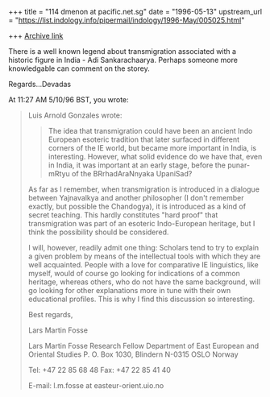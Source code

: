 +++
title = "114 dmenon at pacific.net.sg"
date = "1996-05-13"
upstream_url = "https://list.indology.info/pipermail/indology/1996-May/005025.html"

+++
[Archive link](https://list.indology.info/pipermail/indology/1996-May/005025.html)

There is a well known legend about transmigration associated with a historic
figure in India - Adi Sankarachaarya. Perhaps someone more knowledgable can
comment on the storey.

Regards...Devadas

At 11:27 AM 5/10/96 BST, you wrote:
>Luis Arnold Gonzales wrote:
>>
>>The idea that transmigration could have been an ancient Indo European
>>esoteric tradition that later surfaced in different corners of the IE
>>world, but became more important in India, is interesting.  However, what
>>solid evidence do we have that, even in India, it was important at an
>>early stage, before the punar-mRtyu of the BRrhadAraNnyaka UpaniSad?
>>
>
>As far as I remember, when transmigration is introduced in a dialogue
>between Yajnavalkya and another philosopher (I don't remember exactly, but
>possible the Chandogya), it is introduced as a kind of secret teaching.
>This hardly constitutes "hard proof" that transmigration was part of an
>esoteric Indo-European heritage, but I think the possibility should be
>considered.
>
>I will, however, readily admit one thing: Scholars tend to try to explain a
>given problem by means of the intellectual tools with which they are well
>acquainted. People with a love for comparative IE linguistics, like myself,
>would of course go looking for indications of a common heritage, whereas
>others, who do not have the same background, will go looking for other
>explanations more in tune with their own educational profiles. This is why
>I find this discussion so interesting.
>
>Best regards,
>
>Lars Martin Fosse
>
>
>
>Lars Martin Fosse
>Research Fellow
>Department of East European
>and Oriental Studies
>P. O. Box 1030, Blindern
>N-0315 OSLO Norway
>
>Tel: +47 22 85 68 48
>Fax: +47 22 85 41 40
>
>E-mail: l.m.fosse at easteur-orient.uio.no
>
>
>
>





